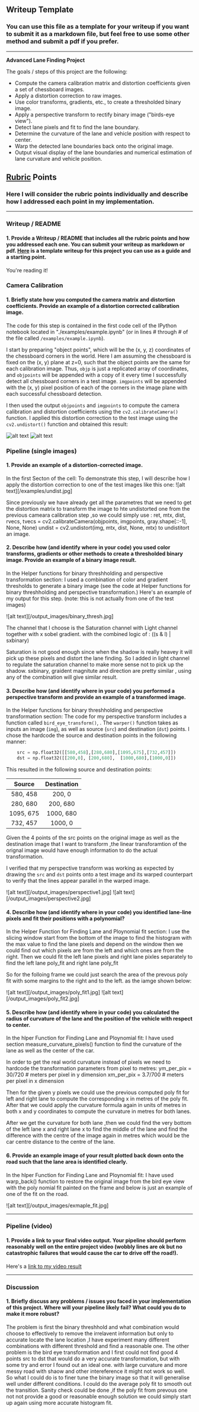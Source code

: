 ## Writeup Template

### You can use this file as a template for your writeup if you want to submit it as a markdown file, but feel free to use some other method and submit a pdf if you prefer.

---

**Advanced Lane Finding Project**

The goals / steps of this project are the following:

* Compute the camera calibration matrix and distortion coefficients given a set of chessboard images.
* Apply a distortion correction to raw images.
* Use color transforms, gradients, etc., to create a thresholded binary image.
* Apply a perspective transform to rectify binary image ("birds-eye view").
* Detect lane pixels and fit to find the lane boundary.
* Determine the curvature of the lane and vehicle position with respect to center.
* Warp the detected lane boundaries back onto the original image.
* Output visual display of the lane boundaries and numerical estimation of lane curvature and vehicle position.

[//]: # (Image References)

[image1]: ./examples/undistort_output.png "Undistorted"
[image2]: ./test_images/test1.jpg "Road Transformed"
[image3]: ./examples/binary_combo_example.jpg "Binary Example"
[image4]: ./examples/warped_straight_lines.jpg "Warp Example"
[image5]: ./examples/color_fit_lines.jpg "Fit Visual"
[image6]: ./examples/example_output.jpg "Output"
[video1]: ./project_video.mp4 "Video"

## [Rubric](https://review.udacity.com/#!/rubrics/571/view) Points

### Here I will consider the rubric points individually and describe how I addressed each point in my implementation.  

---

### Writeup / README

#### 1. Provide a Writeup / README that includes all the rubric points and how you addressed each one.  You can submit your writeup as markdown or pdf.  [Here](https://github.com/udacity/CarND-Advanced-Lane-Lines/blob/master/writeup_template.md) is a template writeup for this project you can use as a guide and a starting point.  

You're reading it!

### Camera Calibration

#### 1. Briefly state how you computed the camera matrix and distortion coefficients. Provide an example of a distortion corrected calibration image.

The code for this step is contained in the first code cell of the IPython notebook located in "./examples/example.ipynb" (or in lines # through # of the file called `/examples/example.ipynb`).  

I start by preparing "object points", which will be the (x, y, z) coordinates of the chessboard corners in the world. Here I am assuming the chessboard is fixed on the (x, y) plane at z=0, such that the object points are the same for each calibration image.  Thus, `objp` is just a replicated array of coordinates, and `objpoints` will be appended with a copy of it every time I successfully detect all chessboard corners in a test image.  `imgpoints` will be appended with the (x, y) pixel position of each of the corners in the image plane with each successful chessboard detection.  

I then used the output `objpoints` and `imgpoints` to compute the camera calibration and distortion coefficients using the `cv2.calibrateCamera()` function.  I applied this distortion correction to the test image using the `cv2.undistort()` function and obtained this result: 

![alt text](output_images/calibration2.jpg "Original")
![alt text](/output_images/undist_calibration2.jpg "Undistorted")

### Pipeline (single images)

#### 1. Provide an example of a distortion-corrected image.
In the first Secton of the cell:
To demonstrate this step, I will describe how I apply the distortion correction to one of the test images like this one:
![alt text][/examples/undist.jpg]

Since previously we have already get all the parametres that we need to get the distortion matrix to transform the image to hte undistorted one from the previous cameara calibration step ,so we could simply use :
ret, mtx, dist, rvecs, tvecs = cv2.calibrateCamera(objpoints, imgpoints, gray.shape[::-1], None, None)
undist = cv2.undistort(img, mtx, dist, None, mtx)
to undistitort an image.

#### 2. Describe how (and identify where in your code) you used color transforms, gradients or other methods to create a thresholded binary image.  Provide an example of a binary image result.
In the Helper functions for binary threshholding and perspective transformation section:
I used a combination of color and gradient thresholds to generate a binary image (see the code at Helper functions for binary threshholding and perspective transformation.)  Here's an example of my output for this step.  (note: this is not actually from one of the test images)

![alt text][/output_images/binary_thresh.jpg]

The channel that I choose is the Saturation channel with Light channel together with x sobel gradient.
with the combined logic of : ((s & l) | sxbinary)

Saturation is not good enough since when the shadow is really heavey it will pick up these pixels and distort the lane finding.
So I added in light channel to regulate the saturation channel to make more sense not to pick up the shadow.
sxbinary, graident magnitute and direction are pretty similar , using any of the combination will give similar result.



#### 3. Describe how (and identify where in your code) you performed a perspective transform and provide an example of a transformed image.
In the Helper functions for binary threshholding and perspective transformation section:
The code for my perspective transform includes a function called `bird_eye_transform()`,  .  The `warper()` function takes as inputs an image (`img`), as well as source (`src`) and destination (`dst`) points.  I chose the hardcode the source and destination points in the following manner:

```python
    src = np.float32([[580,458],[280,680],[1095,675],[732,457]])
    dst = np.float32([[200,0], [200,680],  [1000,680],[1000,0]])
```

This resulted in the following source and destination points:

| Source        | Destination   | 
|:-------------:|:-------------:| 
| 580, 458      | 200, 0        | 
| 280, 680      | 200, 680      |
| 1095, 675     | 1000, 680      |
| 732, 457      | 1000, 0        |

Given the 4 points of the src points on the original image as well as the destination image that I want to transform ,the linear transforamtion of the orignal image would have enough information to do the actual transformation.

I verified that my perspective transform was working as expected by drawing the `src` and `dst` points onto a test image and its warped counterpart to verify that the lines appear parallel in the warped image.

![alt text][/output_images/perspective1.jpg]
![alt text][/output_images/perspective2.jpg]

#### 4. Describe how (and identify where in your code) you identified lane-line pixels and fit their positions with a polynomial?
In the Helper Function for Finding Lane and Ploynomial fit section:
I use the slicing window start from the bottom of the image to find the histogram with the max value to find the lane pixels and depend on the window then we could find out which pixels are from the left and which ones are from the right.
Then we could fit the left lane pixels and right lane pixles separately to find the left lane poly_fit and right lane poly_fit

So for the folloing frame we could just search the area of the prevous poly fit with some margins to the right and to the left.
as the iamge shown below:

![alt text][/output_images/poly_fit1.jpg]
![alt text][/output_images/poly_fit2.jpg]




#### 5. Describe how (and identify where in your code) you calculated the radius of curvature of the lane and the position of the vehicle with respect to center.

In the hlper Function for Finding Lane and Ploynomial fit:
I have used section measure_curvature_pixels() function to find the curvature of the lane as well as the center of the car.

In order to get the real world curvature instead of pixels we need to hardcode the transformation parameters from pixel to metres:
    ym_per_pix = 30/720 # meters per pixel in y dimension
    xm_per_pix = 3.7/700 # meters per pixel in x dimension
  
Then for the given y pixels we could use the previous computed poly fit for left and right lane to compute the corresponding x in metres of the poly fit.
After that we could apply the curvature formula again in units of metres in both x and y coordinates to compute the curvature in metres for both lanes.

After we get the curvature for both lane ,then we could find the very bottom of the left lane x and right lane x to find the middle of the lane and find the difference with the centre of the image again in metres which would be the car centre distance to the centre of the lane.


#### 6. Provide an example image of your result plotted back down onto the road such that the lane area is identified clearly.

In the hlper Function for Finding Lane and Ploynomial fit:
I have used warp_back() function to restore the original image from the bird eye view with the poly nomial fit painted on the frame and below is just an example of one of the fit on the road.

![alt text][/output_images/exmaple_fit.jpg]

---

### Pipeline (video)

#### 1. Provide a link to your final video output.  Your pipeline should perform reasonably well on the entire project video (wobbly lines are ok but no catastrophic failures that would cause the car to drive off the road!).

Here's a [link to my video result](./project_video.mp4)

---

### Discussion

#### 1. Briefly discuss any problems / issues you faced in your implementation of this project.  Where will your pipeline likely fail?  What could you do to make it more robust?


The problem is first the binary threshhold and what combination would choose to effectively to remove the irrelavent information but only to accurate locate the lane location ,I have experiment many different combinations with different threshold and find a reasonable one.
The other problem is the bird eye transformation and I first could not find good 4 points src to dst that would do a very accurate transformation, but with some try and error I found out an ideal one.
with large curvature and more messy road with shaow and other intereference it might not work so well.
So what I could do is to finer tune the binary image so that it will generalise well under different conditions.
I could do the average poly fit to smooth out the transition. 
Sanity check could be done ,if the poly fit from prevous one not not provide a good or reasonable enough solution we could simply start up again using more accurate histogram fit.